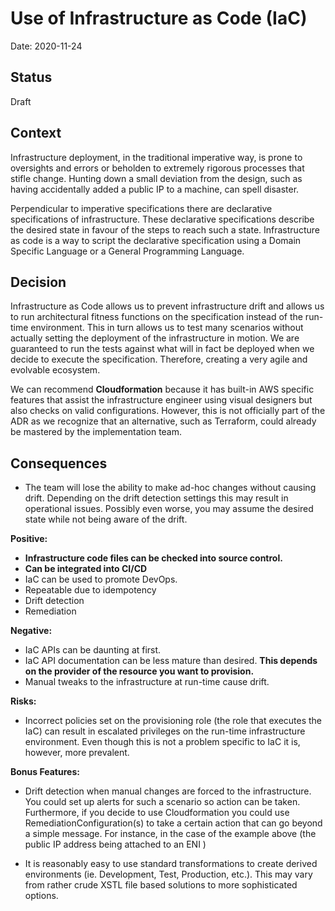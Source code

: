 # Use of Infrastructure as Code (IaC)

Date: 2020-11-24

## Status

Draft

## Context

Infrastructure deployment, in the traditional imperative way, is prone to oversights and errors or beholden to extremely rigorous processes that stifle change. Hunting down a small deviation from the design, such as having accidentally added a public IP to a machine, can spell disaster. 

Perpendicular to imperative specifications there are declarative specifications of infrastructure. These declarative specifications describe the desired state in favour of the steps to reach such a state. Infrastructure as code is a way to script the declarative specification using a Domain Specific Language or a General Programming Language. 

## Decision

Infrastructure as Code allows us to prevent infrastructure drift and allows us to run architectural fitness functions on the specification instead of the run-time environment. This in turn allows us to test many scenarios without actually setting the deployment of the infrastructure in motion.
We are guaranteed to run the tests against what will in fact be deployed when we decide to execute the specification. Therefore, creating a very agile and evolvable ecosystem.
 
We can recommend **Cloudformation** because it has built-in AWS specific features that assist the infrastructure engineer using visual designers but also checks on valid configurations. However, this is not officially part of the ADR as we recognize that an alternative, such as Terraform, could already be mastered by the implementation team.

## Consequences

- The team will lose the ability to make ad-hoc changes without causing drift. Depending on the drift detection settings this may result in operational issues. Possibly even worse, you may assume the desired state while not being aware of the drift.

**Positive:**
- **Infrastructure code files can be checked into source control.**
- **Can be integrated into CI/CD**
- IaC can be used to promote DevOps.
- Repeatable due to idempotency
- Drift detection
- Remediation


**Negative:**
- IaC APIs can be daunting at first.
- IaC API documentation can be less mature than desired. **This depends on the provider of the resource you want to provision.**
- Manual tweaks to the infrastructure at run-time cause drift.

**Risks:**
- Incorrect policies set on the provisioning role (the role that executes the IaC) can result in escalated privileges on the run-time infrastructure environment. Even though this is not a problem specific to IaC it is, however, more prevalent.

**Bonus Features:** 
- Drift detection when manual changes are forced to the infrastructure. You could set up alerts for such a scenario so action can be taken. Furthermore, if you decide to use Cloudformation you could use RemediationConfiguration(s) to take a certain action that can go beyond a simple message. For instance, in the case of the example above (the public IP address being attached to an ENI )

- It is reasonably easy to use standard transformations to create derived environments (ie. Development, Test, Production, etc.). This may vary from rather crude XSTL file based solutions to more sophisticated options.
